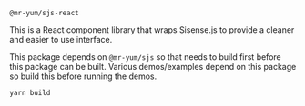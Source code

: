`@mr-yum/sjs-react`

This is a React component library that wraps Sisense.js to provide a cleaner and easier to use interface.

This package depends on `@mr-yum/sjs` so that needs to build first before this package can be built. Various demos/examples depend on this package so build this before running the demos.

```sh
yarn build
```
